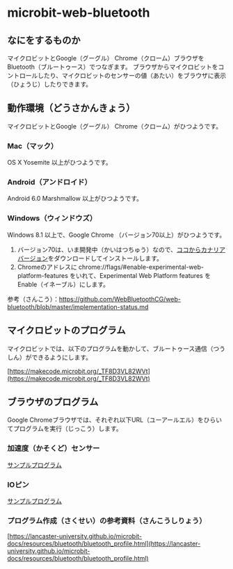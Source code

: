 # microbit-web-bluetooth

## なにをするものか

マイクロビットとGoogle（グーグル） Chrome（クローム）ブラウザをBluetooth（ブルートゥース）でつなぎます。
ブラウザからマイクロビットをコントロールしたり、マイクロビットのセンサーの値（あたい）をブラウザに表示（ひょうじ）したりできます。

## 動作環境（どうさかんきょう）

マイクロビットとGoogle（グーグル） Chrome（クローム）がひつようです。

### Mac（マック）

OS X Yosemite 以上がひつようです。

### Android（アンドロイド）
Android 6.0 Marshmallow 以上がひつようです。

### Windows（ウィンドウズ）
Windows 8.1 以上で、Google Chrome （バージョン70以上）がひつようです。

1. バージョン70は、いま開発中（かいはつちゅう）なので、[ココからカナリアバージョン](https://www.google.com/intl/ja_ALL/chrome/canary/)をダウンロードしてインストールします。
2. Chromeのアドレスに chrome://flags/#enable-experimental-web-platform-features をいれて、Experimental Web Platform features をEnable（イネーブル）にします。

参考（さんこう）：https://github.com/WebBluetoothCG/web-bluetooth/blob/master/implementation-status.md

## マイクロビットのプログラム

マイクロビットでは、以下のプログラムを動かして、ブルートゥース通信（つうしん）ができるようにします。

[https://makecode.microbit.org/_TF8D3VL82WVt](https://makecode.microbit.org/_TF8D3VL82WVt)

## ブラウザのプログラム
Google Chromeブラウザでは、それぞれ以下URL（ユーアールエル）をひらいてプログラムを実行（じっこう）します。

### 加速度（かそくど）センサー
[サンプルプログラム](https://koichii.github.io/microbit-web-bluetooth/accelerometer/) 
### IOピン
[サンプルプログラム](https://koichii.github.io/microbit-web-bluetooth/iopin/) 

### プログラム作成（さくせい）の参考資料（さんこうしりょう）
[https://lancaster-university.github.io/microbit-docs/resources/bluetooth/bluetooth_profile.html](https://lancaster-university.github.io/microbit-docs/resources/bluetooth/bluetooth_profile.html)

